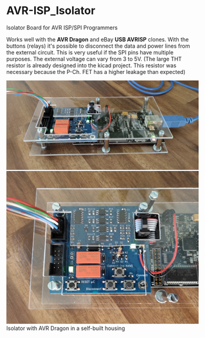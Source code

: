 # AVR-ISP_Isolator
Isolator Board for AVR ISP/SPI Programmers

Works well with the **AVR Dragon** and eBay **USB AVRISP** clones. With the buttons (relays) it's possible to disconnect the data and power lines from the external circuit. This is very useful if the SPI pins have multiple purposes. The external voltage can vary from 3 to 5V. (The large THT resistor is already designed into the kicad project. This resistor was necessary because the P-Ch. FET has a higher leakage than expected)

![alt text](img1.jpg "img1")
![alt text](img2.jpg "img2")
Isolator with AVR Dragon in a self-built housing
